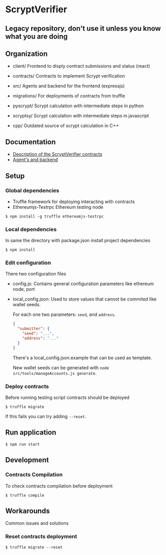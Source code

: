 # ScryptVerifier

## Legacy repository, don't use it unless you know what you are doing

## Organization

*   client/  Frontend to disply contract submissions and status (react)
*   contracts/ Contracts to implement Scrypt verification
*   src/  Agents and backend for the frontend (expressjs)
*   migrations/  For deployments of contracts from truffle
*   pyscrypt/  Scrypt calculation with intermediate steps in python
*   scryptsy/  Scrypt calculation with intermediate steps in javascript

*   cpp/  Outdated source of scrypt calculation in C++

## Documentation

*   [Description of the ScryptVerifier contracts](contracts/README.md)
*   [Agent's and backend](src/README.md)

## Setup

### Global dependencies

*   Truffle framework for deploying interacting with contracts
*   Ethereumjs-Testrpc Ethereum testing node

```
$ npm install -g truffle ethereumjs-testrpc
```

### Local dependencies

In same the directory with package.json install project dependencies

```
$ npm install
```

### Edit configuration

There two configuration files

*   config.js: Contains general configuration parameters like ethereum node, port

*   local_config.json: Used to store values that cannot be commited
    like wallet seeds.

    For each one two parameters: `seed`, and `address`.

    ```json
    {
      "submitter": {
        "seed": "...",
        "address": "..."
      }
    }
    ```

    There's a local_config.json.example that can be used as template.

    New wallet seeds can be generated with `node src/tools/manageAccounts.js generate`.

### Deploy contracts

Before running testing script contracts should be deployed

```
$ truffle migrate
```

If this fails you can try adding `--reset`.

## Run application

```
$ npm run start
```

## Development

### Contracts Compilation

To check contracts compilation before deployment

```
$ truffle compile
```

## Workarounds

Common issues and solutions

### Reset contracts deployment

```
$ truffle migrate --reset
```
